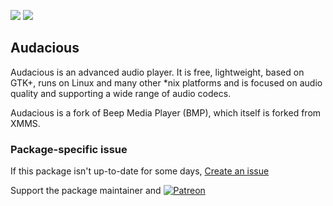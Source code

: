 [![](https://img.shields.io/chocolatey/v/audacious?color=green&label=audacious)](https://chocolatey.org/packages/audacious) [![](https://img.shields.io/chocolatey/dt/audacious)](https://chocolatey.org/packages/audacious)

## Audacious
Audacious is an advanced audio player. It is free, lightweight, based on GTK+, runs on Linux and many 
other *nix platforms and is focused on audio quality and supporting a wide range of audio codecs.

Audacious is a fork of Beep Media Player (BMP), which itself is forked from XMMS.

### Package-specific issue

If this package isn't up-to-date for some days, [Create an issue](https://github.com/tunisiano187/Choco-packages/issues/new/choose)

Support the package maintainer and [![Patreon](https://cdn.jsdelivr.net/gh/tunisiano187/choco-packages@f986b7f5de3afc021180256752805698d4efbc38/icons/patreon.png)](https://www.patreon.com/tunisiano)
